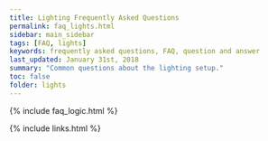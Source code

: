 ```yaml
---
title: Lighting Frequently Asked Questions
permalink: faq_lights.html
sidebar: main_sidebar
tags: [FAQ, lights]
keywords: frequently asked questions, FAQ, question and answer
last_updated: January 31st, 2018
summary: "Common questions about the lighting setup."
toc: false
folder: lights
---
```


{% include faq_logic.html %}

{% include links.html %}
